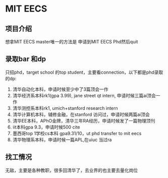 # MIT EECS

## 项目介绍
想拿MIT EECS master唯一的方法是 申请到MIT EECS Phd然后quit

## 录取bar 和dp
只招phd，target school 的top student，主要看connection，以下都是phd录取的dp:

1. 清华自动化本科，申请时候至少中了3篇顶会一作
2. 清华经济系本科rk1(gpa 3.99), jane street qt intern, 申请时候三篇ai顶会一作
3. 清华测控系本科rk1, umich+stanford research intern
4. 清华计算机本科，辅修金融，在stanford 访问过，申请时候两篇ai顶会
5. 清华EE本科，APhO金牌，清华三年RA经历，申请时候发了一篇物理顶刊
6. iit本科gpa 9.3，申请时候500 cite
7. 墨西哥top 1学校cs本科 gpa9.31/10，ut phd transfer to mit eecs
8. 清华物理系本科，申请时候一篇APL,在uiuc 当过ra



## 找工情况
无敌，主要是各种教职，很多回清华了，去业界的也主要去量化岗位

